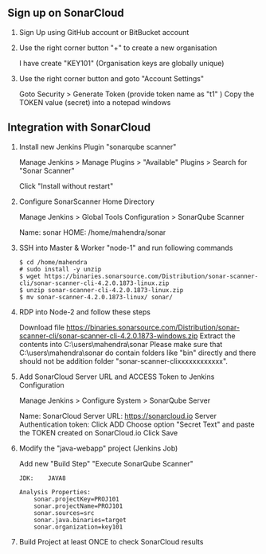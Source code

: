 ## Sign up on SonarCloud

1. Sign Up using GitHub account or BitBucket account

2. Use the right corner button "+" to create a new organisation 
    
    I have create "KEY101" (Organisation keys are globally unique)

3.  Use the right corner button and goto "Account Settings"

    Goto Security > Generate Token (provide token name as "t1" )
    Copy the TOKEN value (secret) into a notepad windows


## Integration with SonarCloud

1.  Install new Jenkins Plugin "sonarqube scanner"
    
    Manage Jenkins > Manage Plugins > "Available" Plugins > Search for "Sonar Scanner"
    
    Click "Install without restart"


2.  Configure SonarScanner Home Directory

    Manage Jenkins > Global Tools Configuration > SonarQube Scanner
    
    Name: sonar
    HOME: /home/mahendra/sonar

3.  SSH into Master & Worker "node-1" and run following commands 

    ```
    $ cd /home/mahendra
    # sudo install -y unzip
    $ wget https://binaries.sonarsource.com/Distribution/sonar-scanner-cli/sonar-scanner-cli-4.2.0.1873-linux.zip
    $ unzip sonar-scanner-cli-4.2.0.1873-linux.zip
    $ mv sonar-scanner-4.2.0.1873-linux/ sonar/
    ```
4.  RDP into Node-2 and follow these steps

    Download file https://binaries.sonarsource.com/Distribution/sonar-scanner-cli/sonar-scanner-cli-4.2.0.1873-windows.zip
    Extract the contents into C:\users\mahendra\sonar
    Please make sure that C:\users\mahendra\sonar do contain folders like "bin" directly and there should not be addition folder "sonar-scanner-clixxxxxxxxxxxx".


5.  Add SonarCloud Server URL and ACCESS Token to Jenkins Configuration

    Manage Jenkins > Configure System > SonarQube Server

    Name: SonarCloud
    Server URL: https://sonarcloud.io
    Server Authentication token: Click ADD 
        Choose option "Secret Text" and paste the TOKEN created on SonarCloud.io
    Click Save

6.  Modify the "java-webapp" project (Jenkins Job)

    Add new "Build Step" "Execute SonarQube Scanner"
        
        JDK:    JAVA8

        Analysis Properties:
            sonar.projectKey=PROJ101
            sonar.projectName=PROJ101
            sonar.sources=src
            sonar.java.binaries=target
            sonar.organization=key101

7.  Build Project at least ONCE to check SonarCloud results